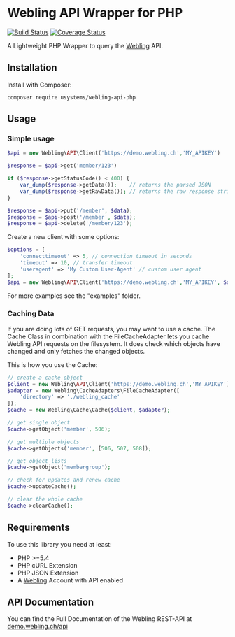 # Webling API Wrapper for PHP

[![Build Status](https://travis-ci.org/usystems/webling-api-php.svg?branch=master)](https://travis-ci.org/usystems/webling-api-php)
[![Coverage Status](https://coveralls.io/repos/github/usystems/webling-api-php/badge.svg?branch=master)](https://coveralls.io/github/usystems/webling-api-php?branch=master)

A Lightweight PHP Wrapper to query the [Webling](https://www.webling.ch/) API.

## Installation

Install with Composer:

    composer require usystems/webling-api-php

## Usage

### Simple usage

```php
$api = new Webling\API\Client('https://demo.webling.ch','MY_APIKEY')

$response = $api->get('member/123')

if ($response->getStatusCode() < 400) {
    var_dump($response->getData());    // returns the parsed JSON
    var_dump($response->getRawData()); // returns the raw response string
}

$response = $api->put('/member', $data);
$response = $api->post('/member', $data);
$response = $api->delete('/member/123');
```

Create a new client with some options:

```php
$options = [
    'connecttimeout' => 5, // connection timeout in seconds
    'timeout' => 10, // transfer timeout
    'useragent' => 'My Custom User-Agent' // custom user agent
];
$api = new Webling\API\Client('https://demo.webling.ch','MY_APIKEY', $options)
```

For more examples see the "examples" folder.

### Caching Data

If you are doing lots of GET requests, you may want to use a cache. The Cache Class in combination with the FileCacheAdapter lets you cache Webling API requests on the filesystem. 
It does check which objects have changed and only fetches the changed objects.

This is how you use the Cache:

```php
// create a cache object
$client = new Webling\API\Client('https://demo.webling.ch','MY_APIKEY')
$adapter = new Webling\CacheAdapters\FileCacheAdapter([
	'directory' => './webling_cache'
]);
$cache = new Webling\Cache\Cache($client, $adapter);

// get single object
$cache->getObject('member', 506);

// get multiple objects
$cache->getObjects('member', [506, 507, 508]);

// get object lists
$cache->getObject('membergroup');

// check for updates and renew cache
$cache->updateCache();

// clear the whole cache
$cache->clearCache();
```
## Requirements

To use this library you need at least:

 * PHP >=5.4
 * PHP cURL Extension
 * PHP JSON Extension
 * A [Webling](https://www.webling.ch) Account with API enabled

## API Documentation

You can find the Full Documentation of the Webling REST-API at [demo.webling.ch/api](https://demo.webling.ch/api)
